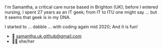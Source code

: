 I'm Samantha, a critical care nurse based in Brighton (UK); before I entered nursing, I spent 27 years as an IT geek; from IT to ITU one might say ... but it seems that geek is in my DNA.

I started to ... dabble ... with coding again mid 2020; And it is fun!
- :email: samantha.uk.github@gmail.com
- :rainbow_flag: she/her

